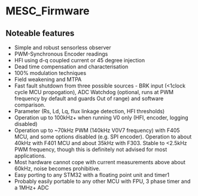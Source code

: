 # MESC_Firmware

## Noteable features
* Simple and robust sensorless observer 
* PWM-Synchronous Encoder readings
* HFI using d-q coupled current or 45 degree injection
* Dead time compensation and characterisation
* 100% modulation techniques
* Field weakening and MTPA
* Fast fault shutdown from three possible sources - BRK input (<1clock cycle MCU propogation), ADC Watchdog (optional, runs at PWM frequency by default and guards Out of range) and software comparison.
* Parameter (Rs, Ld, Lq, flux linkage detection, HFI thresholds)
* Operation up to 100kHz+ when running V0 only (HFI, encoder, logging disabled)
* Operation up to ~70kHz PWM (140kHz V0V7 frequency) with F405 MCU, and some options disabled (e.g. SPI encoder). Operation to about 40kHz with F401 MCU and about 35kHz with F303. Stable to <2.5kHz PWM frequency, though this is definitely not advised for most applications.
* Most hardware cannot cope with current measurements above about 60kHz, noise becomes prohibitive.
* Easy porting to any STM32 with a floating point unit and timer1
* Probably easily portable to any other MCU with FPU, 3 phase timer and a 1MHz+ ADC